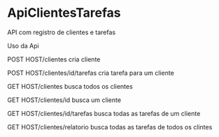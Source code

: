 # ApiClientesTarefas
API com registro de clientes e tarefas


Uso da Api

POST  HOST/clientes  cria cliente

POST  HOST/clientes/id/tarefas cria tarefa para um cliente

GET   HOST/clientes busca todos os clientes

GET   HOST/clientes/id busca um cliente

GET   HOST/clientes/id/tarefas busca todas as tarefas de um cliente

GET   HOST/clientes/relatorio  busca todas as tarefas de todos os clintes
